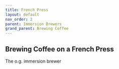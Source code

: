 ```yaml
---
title: French Press
layout: default
nav_order: 2
parent: Immersion Brewers
grand_parent: Brewing Coffee
---
```


## Brewing Coffee on a French Press
The o.g. immersion brewer

